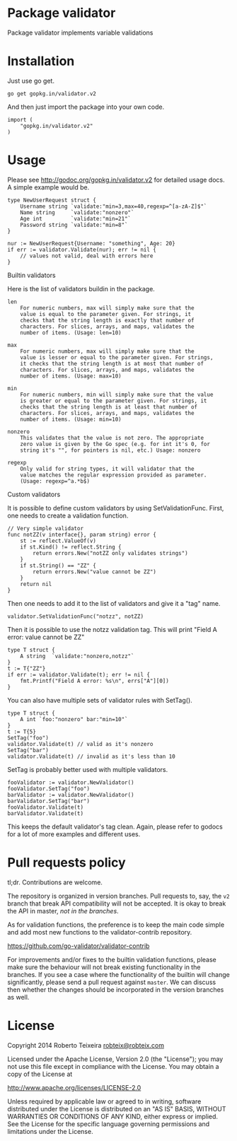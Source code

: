 Package validator
================

Package validator implements variable validations

Installation
============

Just use go get.

	go get gopkg.in/validator.v2

And then just import the package into your own code.

	import (
		"gopkg.in/validator.v2"
	)

Usage
=====

Please see http://godoc.org/gopkg.in/validator.v2 for detailed usage docs.
A simple example would be.

	type NewUserRequest struct {
		Username string `validate:"min=3,max=40,regexp=^[a-zA-Z]$"`
		Name string     `validate:"nonzero"`
		Age int         `validate:"min=21"`
		Password string `validate:"min=8"`
	}

	nur := NewUserRequest{Username: "something", Age: 20}
	if err := validator.Validate(nur); err != nil {
		// values not valid, deal with errors here
	}


Builtin validators

Here is the list of validators buildin in the package.

	len
		For numeric numbers, max will simply make sure that the
		value is equal to the parameter given. For strings, it
		checks that the string length is exactly that number of
		characters. For slices,	arrays, and maps, validates the
		number of items. (Usage: len=10)
	
	max
		For numeric numbers, max will simply make sure that the
		value is lesser or equal to the parameter given. For strings,
		it checks that the string length is at most that number of
		characters. For slices,	arrays, and maps, validates the
		number of items. (Usage: max=10)
	
	min
		For numeric numbers, min will simply make sure that the value
		is greater or equal to the parameter given. For strings, it
		checks that the string length is at least that number of
		characters. For slices, arrays, and maps, validates the
		number of items. (Usage: min=10)
	
	nonzero
		This validates that the value is not zero. The appropriate
		zero value is given by the Go spec (e.g. for int it's 0, for
		string it's "", for pointers is nil, etc.) Usage: nonzero
	
	regexp
		Only valid for string types, it will validator that the
		value matches the regular expression provided as parameter.
		(Usage: regexp=^a.*b$)

Custom validators

It is possible to define custom validators by using SetValidationFunc.
First, one needs to create a validation function.

	// Very simple validator
	func notZZ(v interface{}, param string) error {
		st := reflect.ValueOf(v)
		if st.Kind() != reflect.String {
			return errors.New("notZZ only validates strings")
		}
		if st.String() == "ZZ" {
			return errors.New("value cannot be ZZ")
		}
		return nil
	}

Then one needs to add it to the list of validators and give it a "tag"
name.

	validator.SetValidationFunc("notzz", notZZ)

Then it is possible to use the notzz validation tag. This will print
"Field A error: value cannot be ZZ"

	type T struct {
		A string  `validate:"nonzero,notzz"`
	}
	t := T{"ZZ"}
	if err := validator.Validate(t); err != nil {
		fmt.Printf("Field A error: %s\n", errs["A"][0])
	}

You can also have multiple sets of validator rules with SetTag().

	type T struct {
		A int `foo:"nonzero" bar:"min=10"`
	}
	t := T{5}
	SetTag("foo")
	validator.Validate(t) // valid as it's nonzero
	SetTag("bar")
	validator.Validate(t) // invalid as it's less than 10

SetTag is probably better used with multiple validators.

	fooValidator := validator.NewValidator()
	fooValidator.SetTag("foo")
	barValidator := validator.NewValidator()
	barValidator.SetTag("bar")
	fooValidator.Validate(t)
	barValidator.Validate(t)

This keeps the default validator's tag clean. Again, please refer to
godocs for a lot of more examples and different uses.

Pull requests policy
====================

tl;dr. Contributions are welcome.

The repository is organized in version branches. Pull requests to, say, the
`v2` branch that break API compatibility will not be accepted. It is okay to
break the API in master, *not in the branches*.

As for validation functions, the preference is to keep the main code simple
and add most new functions to the validator-contrib repository.

https://github.com/go-validator/validator-contrib

For improvements and/or fixes to the builtin validation functions, please
make sure the behaviour will not break existing functionality in the branches.
If you see a case where the functionality of the builtin will change
significantly, please send a pull request against `master`. We can discuss then
whether the changes should be incorporated in the version branches as well.

License
=======

Copyright 2014 Roberto Teixeira <robteix@robteix.com>

Licensed under the Apache License, Version 2.0 (the "License");
you may not use this file except in compliance with the License.
You may obtain a copy of the License at

http://www.apache.org/licenses/LICENSE-2.0

Unless required by applicable law or agreed to in writing, software
distributed under the License is distributed on an "AS IS" BASIS,
WITHOUT WARRANTIES OR CONDITIONS OF ANY KIND, either express or implied.
See the License for the specific language governing permissions and
limitations under the License.
